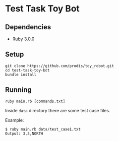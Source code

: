 # Test Task Toy Bot

## Dependencies
* Ruby 3.0.0

## Setup
```
git clone https://github.com/prodis/toy_robot.git
cd test-task-toy-bot
bundle install
```

## Running
`ruby main.rb [commands.txt]`

Inside `data` directory there are some test case files.

Example:
```
$ ruby main.rb data/test_case1.txt
Output: 3,3,NORTH
```